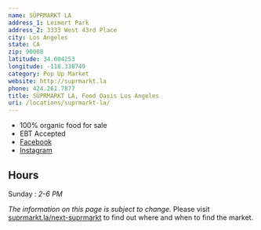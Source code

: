 ```yaml
---
name: SÜPRMARKT LA
address_1: Leimert Park
address_2: 3333 West 43rd Place
city: Los Angeles
state: CA
zip: 90008
latitude: 34.004253
longitude: -118.330749
category: Pop Up Market
website: http://suprmarkt.la
phone: 424.261.7877
title: SÜPRMARKT LA, Food Oasis Los Angeles
uri: /locations/suprmarkt-la/
---
```

* 100% organic food for sale
* EBT Accepted
* [Facebook](https://www.facebook.com/suprmarkt)
* [Instagram](https://www.instagram.com/supr.mrkt/)

## Hours

Sunday
: _2-6 PM_

_The information on this page is subject to change._ Please visit [suprmarkt.la/next-suprmarkt](http://suprmarkt.la/next-suprmarkt/) to find out where and when to find the market.


